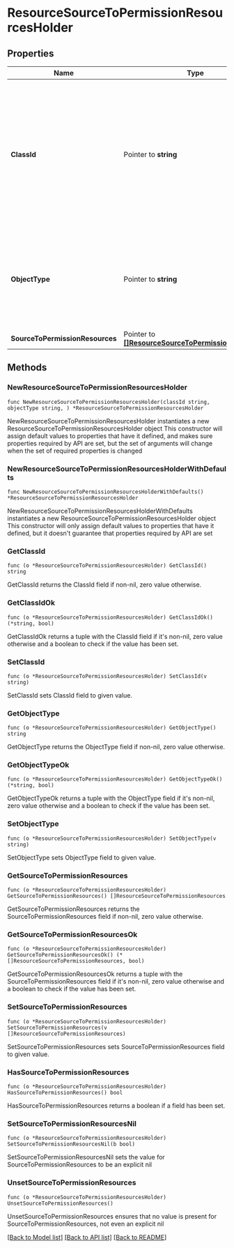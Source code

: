 # ResourceSourceToPermissionResourcesHolder

## Properties

Name | Type | Description | Notes
------------ | ------------- | ------------- | -------------
**ClassId** | Pointer to **string** | The fully-qualified name of the instantiated, concrete type. This property is used as a discriminator to identify the type of the payload when marshaling and unmarshaling data. | [default to "resource.SourceToPermissionResourcesHolder"]
**ObjectType** | Pointer to **string** | The fully-qualified name of the instantiated, concrete type. The value should be the same as the &#39;ClassId&#39; property. | [default to "resource.SourceToPermissionResourcesHolder"]
**SourceToPermissionResources** | Pointer to [**[]ResourceSourceToPermissionResources**](resource.SourceToPermissionResources.md) |  | [optional] 

## Methods

### NewResourceSourceToPermissionResourcesHolder

`func NewResourceSourceToPermissionResourcesHolder(classId string, objectType string, ) *ResourceSourceToPermissionResourcesHolder`

NewResourceSourceToPermissionResourcesHolder instantiates a new ResourceSourceToPermissionResourcesHolder object
This constructor will assign default values to properties that have it defined,
and makes sure properties required by API are set, but the set of arguments
will change when the set of required properties is changed

### NewResourceSourceToPermissionResourcesHolderWithDefaults

`func NewResourceSourceToPermissionResourcesHolderWithDefaults() *ResourceSourceToPermissionResourcesHolder`

NewResourceSourceToPermissionResourcesHolderWithDefaults instantiates a new ResourceSourceToPermissionResourcesHolder object
This constructor will only assign default values to properties that have it defined,
but it doesn't guarantee that properties required by API are set

### GetClassId

`func (o *ResourceSourceToPermissionResourcesHolder) GetClassId() string`

GetClassId returns the ClassId field if non-nil, zero value otherwise.

### GetClassIdOk

`func (o *ResourceSourceToPermissionResourcesHolder) GetClassIdOk() (*string, bool)`

GetClassIdOk returns a tuple with the ClassId field if it's non-nil, zero value otherwise
and a boolean to check if the value has been set.

### SetClassId

`func (o *ResourceSourceToPermissionResourcesHolder) SetClassId(v string)`

SetClassId sets ClassId field to given value.


### GetObjectType

`func (o *ResourceSourceToPermissionResourcesHolder) GetObjectType() string`

GetObjectType returns the ObjectType field if non-nil, zero value otherwise.

### GetObjectTypeOk

`func (o *ResourceSourceToPermissionResourcesHolder) GetObjectTypeOk() (*string, bool)`

GetObjectTypeOk returns a tuple with the ObjectType field if it's non-nil, zero value otherwise
and a boolean to check if the value has been set.

### SetObjectType

`func (o *ResourceSourceToPermissionResourcesHolder) SetObjectType(v string)`

SetObjectType sets ObjectType field to given value.


### GetSourceToPermissionResources

`func (o *ResourceSourceToPermissionResourcesHolder) GetSourceToPermissionResources() []ResourceSourceToPermissionResources`

GetSourceToPermissionResources returns the SourceToPermissionResources field if non-nil, zero value otherwise.

### GetSourceToPermissionResourcesOk

`func (o *ResourceSourceToPermissionResourcesHolder) GetSourceToPermissionResourcesOk() (*[]ResourceSourceToPermissionResources, bool)`

GetSourceToPermissionResourcesOk returns a tuple with the SourceToPermissionResources field if it's non-nil, zero value otherwise
and a boolean to check if the value has been set.

### SetSourceToPermissionResources

`func (o *ResourceSourceToPermissionResourcesHolder) SetSourceToPermissionResources(v []ResourceSourceToPermissionResources)`

SetSourceToPermissionResources sets SourceToPermissionResources field to given value.

### HasSourceToPermissionResources

`func (o *ResourceSourceToPermissionResourcesHolder) HasSourceToPermissionResources() bool`

HasSourceToPermissionResources returns a boolean if a field has been set.

### SetSourceToPermissionResourcesNil

`func (o *ResourceSourceToPermissionResourcesHolder) SetSourceToPermissionResourcesNil(b bool)`

 SetSourceToPermissionResourcesNil sets the value for SourceToPermissionResources to be an explicit nil

### UnsetSourceToPermissionResources
`func (o *ResourceSourceToPermissionResourcesHolder) UnsetSourceToPermissionResources()`

UnsetSourceToPermissionResources ensures that no value is present for SourceToPermissionResources, not even an explicit nil

[[Back to Model list]](../README.md#documentation-for-models) [[Back to API list]](../README.md#documentation-for-api-endpoints) [[Back to README]](../README.md)


